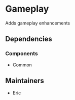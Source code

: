 # Gameplay
Adds gameplay enhancements

## Dependencies
### Components
- Common

## Maintainers
- Eric